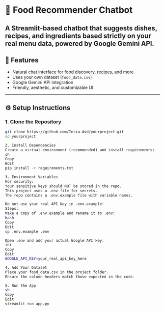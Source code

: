 # 🍲 Food Recommender Chatbot

A Streamlit-based chatbot that suggests dishes, recipes, and ingredients based strictly on your real menu data, powered by Google Gemini API.
---

## 🚀 Features
- Natural chat interface for food discovery, recipes, and more
- Uses your own dataset (`food_data.csv`)
- Google Gemini API integration
- Friendly, aesthetic, and customizable UI
---

## ⚙️ Setup Instructions
### 1. Clone the Repository
```sh
git clone https://github.com/Insia-Avd/yourproject.git
cd yourproject

2. Install Dependencies
Create a virtual environment (recommended) and install requirements:
sh
Copy
Edit
pip install -r requirements.txt

3. Environment Variables
For security:
Your sensitive keys should NOT be stored in the repo.
This project uses a .env file for secrets.
The repo contains a .env.example file with variable names.

Do not use your real API key in .env.example!
Steps:
Make a copy of .env.example and rename it to .env:
bash
Copy
Edit
cp .env.example .env

Open .env and add your actual Google API key:
ini
Copy
Edit
GOOGLE_API_KEY=your_real_api_key_here

4. Add Your Dataset
Place your food_data.csv in the project folder.
Ensure the column headers match those expected in the code.

5. Run the App
sh
Copy
Edit
streamlit run app.py
